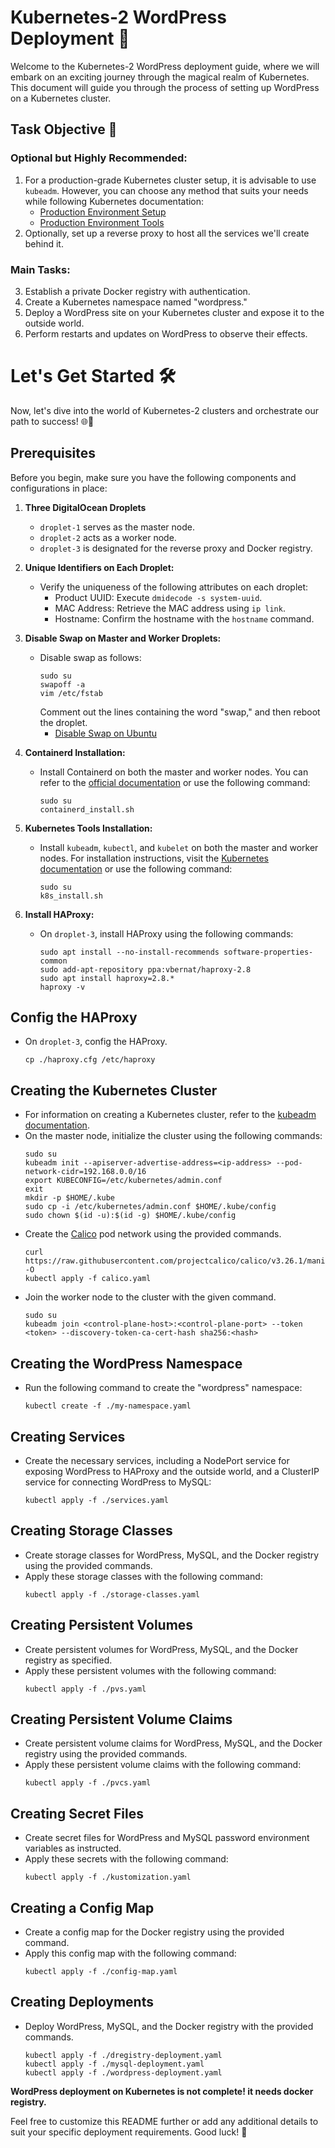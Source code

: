 # Kubernetes-2 WordPress Deployment 🏰
Welcome to the Kubernetes-2 WordPress deployment guide, where we will embark on an exciting journey through the magical realm of Kubernetes. This document will guide you through the process of setting up WordPress on a Kubernetes cluster.

## Task Objective 🎯
### Optional but Highly Recommended:
1. For a production-grade Kubernetes cluster setup, it is advisable to use `kubeadm`. However, you can choose any method that suits your needs while following Kubernetes documentation:
   - [Production Environment Setup](https://kubernetes.io/docs/setup/production-environment/)
   - [Production Environment Tools](https://kubernetes.io/docs/setup/production-environment/tools/)
2. Optionally, set up a reverse proxy to host all the services we'll create behind it.

### Main Tasks:
3. Establish a private Docker registry with authentication.
4. Create a Kubernetes namespace named "wordpress."
5. Deploy a WordPress site on your Kubernetes cluster and expose it to the outside world.
6. Perform restarts and updates on WordPress to observe their effects.

# Let's Get Started 🛠️
Now, let's dive into the world of Kubernetes-2 clusters and orchestrate our path to success! 🌐🏹

## Prerequisites
Before you begin, make sure you have the following components and configurations in place:

1. **Three DigitalOcean Droplets**
   - `droplet-1` serves as the master node.
   - `droplet-2` acts as a worker node.
   - `droplet-3` is designated for the reverse proxy and Docker registry.

2. **Unique Identifiers on Each Droplet:**
   - Verify the uniqueness of the following attributes on each droplet:
     - Product UUID: Execute `dmidecode -s system-uuid`.
     - MAC Address: Retrieve the MAC address using `ip link`.
     - Hostname: Confirm the hostname with the `hostname` command.

3. **Disable Swap on Master and Worker Droplets:**
   - Disable swap as follows:
     ```shell
     sudo su
     swapoff -a
     vim /etc/fstab
     ```
     Comment out the lines containing the word "swap," and then reboot the droplet.
     - [Disable Swap on Ubuntu](https://tecadmin.net/disable-swapfile-on-ubuntu/)

4. **Containerd Installation:**
   - Install Containerd on both the master and worker nodes. You can refer to the [official documentation](https://kubernetes.io/docs/setup/production-environment/container-runtimes/) or use the following command:
     ```shell
     sudo su
     containerd_install.sh
     ```

5. **Kubernetes Tools Installation:**
   - Install `kubeadm`, `kubectl`, and `kubelet` on both the master and worker nodes. For installation instructions, visit the [Kubernetes documentation](https://kubernetes.io/docs/setup/production-environment/tools/kubeadm/install-kubeadm/) or use the following command:
     ```shell
     sudo su
     k8s_install.sh
     ```

6. **Install HAProxy:**
   - On `droplet-3`, install HAProxy using the following commands:
     ```shell
     sudo apt install --no-install-recommends software-properties-common
     sudo add-apt-repository ppa:vbernat/haproxy-2.8
     sudo apt install haproxy=2.8.*
     haproxy -v
     ```

## Config the HAProxy
 - On `droplet-3`, config the HAProxy.
   ```
   cp ./haproxy.cfg /etc/haproxy
   ```

## Creating the Kubernetes Cluster
- For information on creating a Kubernetes cluster, refer to the [kubeadm documentation](https://kubernetes.io/docs/setup/production-environment/tools/kubeadm/install-kubeadm/).
- On the master node, initialize the cluster using the following commands:
  ```shell
  sudo su
  kubeadm init --apiserver-advertise-address=<ip-address> --pod-network-cidr=192.168.0.0/16
  export KUBECONFIG=/etc/kubernetes/admin.conf
  exit
  mkdir -p $HOME/.kube
  sudo cp -i /etc/kubernetes/admin.conf $HOME/.kube/config
  sudo chown $(id -u):$(id -g) $HOME/.kube/config
  ```
- Create the [Calico](https://docs.tigera.io/calico/latest/getting-started/kubernetes/self-managed-onprem/onpremises) pod network using the provided commands.
  ```
  curl https://raw.githubusercontent.com/projectcalico/calico/v3.26.1/manifests/calico.yaml -O
  kubectl apply -f calico.yaml
  ```
- Join the worker node to the cluster with the given command.
  ```
  sudo su
  kubeadm join <control-plane-host>:<control-plane-port> --token <token> --discovery-token-ca-cert-hash sha256:<hash>
  ```

## Creating the WordPress Namespace
- Run the following command to create the "wordpress" namespace:
  ```shell
  kubectl create -f ./my-namespace.yaml
  ```

## Creating Services
- Create the necessary services, including a NodePort service for exposing WordPress to HAProxy and the outside world, and a ClusterIP service for connecting WordPress to MySQL:
  ```shell
  kubectl apply -f ./services.yaml
  ```

## Creating Storage Classes
- Create storage classes for WordPress, MySQL, and the Docker registry using the provided commands.
- Apply these storage classes with the following command:
  ```shell
  kubectl apply -f ./storage-classes.yaml
  ```

## Creating Persistent Volumes
- Create persistent volumes for WordPress, MySQL, and the Docker registry as specified.
- Apply these persistent volumes with the following command:
  ```shell
  kubectl apply -f ./pvs.yaml
  ```

## Creating Persistent Volume Claims
- Create persistent volume claims for WordPress, MySQL, and the Docker registry using the provided commands.
- Apply these persistent volume claims with the following command:
  ```shell
  kubectl apply -f ./pvcs.yaml
  ```

## Creating Secret Files
- Create secret files for WordPress and MySQL password environment variables as instructed.
- Apply these secrets with the following command:
  ```shell
  kubectl apply -f ./kustomization.yaml
  ```

## Creating a Config Map
- Create a config map for the Docker registry using the provided command.
- Apply this config map with the following command:
  ```shell
  kubectl apply -f ./config-map.yaml
  ```

## Creating Deployments
- Deploy WordPress, MySQL, and the Docker registry with the provided commands.
  ```
  kubectl apply -f ./dregistry-deployment.yaml
  kubectl apply -f ./mysql-deployment.yaml
  kubectl apply -f ./wordpress-deployment.yaml
  ```
**WordPress deployment on Kubernetes is not complete! it needs docker registry.**

Feel free to customize this README further or add any additional details to suit your specific deployment requirements. Good luck! 🚀
